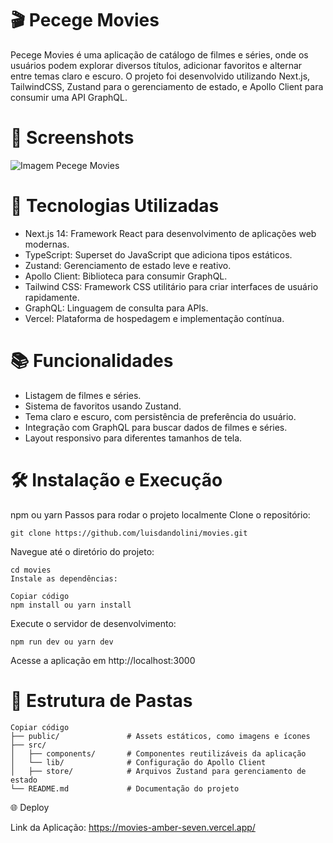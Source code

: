# 🎬 Pecege Movies
Pecege Movies é uma aplicação de catálogo de filmes e séries, onde os usuários podem explorar diversos títulos, adicionar favoritos e alternar entre temas claro e escuro. O projeto foi desenvolvido utilizando Next.js, TailwindCSS, Zustand para o gerenciamento de estado, e Apollo Client para consumir uma API GraphQL.

# 📸 Screenshots

![Imagem Pecege Movies](https://uploaddeimagens.com.br/images/004/832/993/original/Captura_de_Tela_2024-08-25_a%CC%80s_22.37.37.png?1724636299)

# 🚀 Tecnologias Utilizadas
- Next.js 14: Framework React para desenvolvimento de aplicações web modernas.
- TypeScript: Superset do JavaScript que adiciona tipos estáticos.
- Zustand: Gerenciamento de estado leve e reativo.
- Apollo Client: Biblioteca para consumir GraphQL.
- Tailwind CSS: Framework CSS utilitário para criar interfaces de usuário rapidamente.
- GraphQL: Linguagem de consulta para APIs.
- Vercel: Plataforma de hospedagem e implementação contínua.

# 📚 Funcionalidades
- Listagem de filmes e séries.
- Sistema de favoritos usando Zustand.
- Tema claro e escuro, com persistência de preferência do usuário.
- Integração com GraphQL para buscar dados de filmes e séries.
- Layout responsivo para diferentes tamanhos de tela.

# 🛠️ Instalação e Execução
npm ou yarn
Passos para rodar o projeto localmente
Clone o repositório:

```
git clone https://github.com/luisdandolini/movies.git
```

Navegue até o diretório do projeto:
```
cd movies
Instale as dependências:
```

```
Copiar código
npm install ou yarn install
```

Execute o servidor de desenvolvimento:

```
npm run dev ou yarn dev
```

Acesse a aplicação em http://localhost:3000

# 📂 Estrutura de Pastas
```
Copiar código
├── public/               # Assets estáticos, como imagens e ícones
├── src/
│   ├── components/       # Componentes reutilizáveis da aplicação
│   └── lib/              # Configuração do Apollo Client
│   ├── store/            # Arquivos Zustand para gerenciamento de estado
└── README.md             # Documentação do projeto
```

🌐 Deploy

Link da Aplicação: https://movies-amber-seven.vercel.app/
